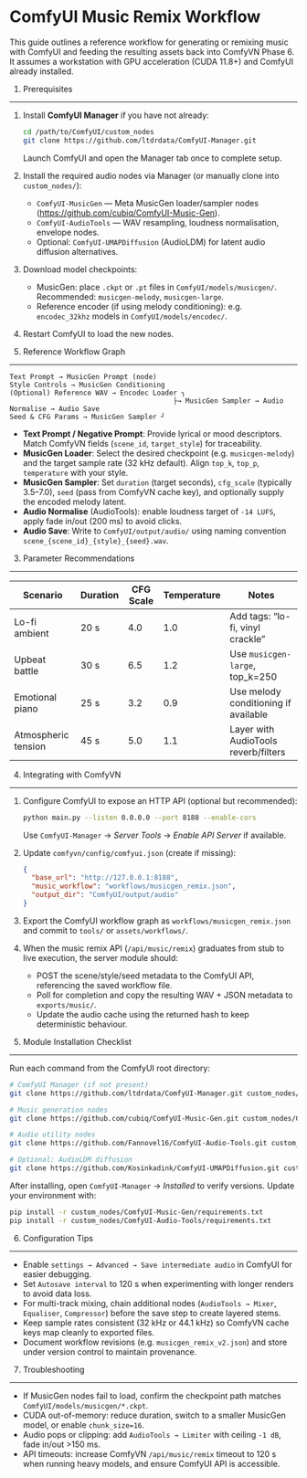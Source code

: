 ComfyUI Music Remix Workflow
============================

This guide outlines a reference workflow for generating or remixing music with ComfyUI and feeding the resulting assets back into ComfyVN Phase 6. It assumes a workstation with GPU acceleration (CUDA 11.8+) and ComfyUI already installed.

1. Prerequisites
----------------
1. Install **ComfyUI Manager** if you have not already:
   ```bash
   cd /path/to/ComfyUI/custom_nodes
   git clone https://github.com/ltdrdata/ComfyUI-Manager.git
   ```
   Launch ComfyUI and open the Manager tab once to complete setup.

2. Install the required audio nodes via Manager (or manually clone into `custom_nodes/`):
   - `ComfyUI-MusicGen` — Meta MusicGen loader/sampler nodes (<https://github.com/cubiq/ComfyUI-Music-Gen>).
   - `ComfyUI-AudioTools` — WAV resampling, loudness normalisation, envelope nodes.
   - Optional: `ComfyUI-UMAPDiffusion` (AudioLDM) for latent audio diffusion alternatives.

3. Download model checkpoints:
   - MusicGen: place `.ckpt` or `.pt` files in `ComfyUI/models/musicgen/`. Recommended: `musicgen-melody`, `musicgen-large`.
   - Reference encoder (if using melody conditioning): e.g. `encodec_32khz` models in `ComfyUI/models/encodec/`.

4. Restart ComfyUI to load the new nodes.

2. Reference Workflow Graph
---------------------------
```
Text Prompt → MusicGen Prompt (node)
Style Controls → MusicGen Conditioning
(Optional) Reference WAV → Encodec Loader ┐
                                        ├→ MusicGen Sampler → Audio Normalise → Audio Save
Seed & CFG Params → MusicGen Sampler ┘
```

- **Text Prompt / Negative Prompt**: Provide lyrical or mood descriptors. Match ComfyVN fields (`scene_id`, `target_style`) for traceability.
- **MusicGen Loader**: Select the desired checkpoint (e.g. `musicgen-melody`) and the target sample rate (32 kHz default). Align `top_k`, `top_p`, `temperature` with your style.
- **MusicGen Sampler**: Set `duration` (target seconds), `cfg_scale` (typically 3.5–7.0), `seed` (pass from ComfyVN cache key), and optionally supply the encoded melody latent.
- **Audio Normalise** (AudioTools): enable loudness target of `-14 LUFS`, apply fade in/out (200 ms) to avoid clicks.
- **Audio Save**: Write to `ComfyUI/output/audio/` using naming convention `scene_{scene_id}_{style}_{seed}.wav`.

3. Parameter Recommendations
----------------------------
| Scenario                | Duration | CFG Scale | Temperature | Notes                                  |
|-------------------------|----------|-----------|-------------|----------------------------------------|
| Lo-fi ambient           | 20 s     | 4.0       | 1.0         | Add tags: “lo-fi, vinyl crackle”       |
| Upbeat battle           | 30 s     | 6.5       | 1.2         | Use `musicgen-large`, top_k=250        |
| Emotional piano         | 25 s     | 3.2       | 0.9         | Use melody conditioning if available   |
| Atmospheric tension     | 45 s     | 5.0       | 1.1         | Layer with AudioTools reverb/filters   |

4. Integrating with ComfyVN
---------------------------
1. Configure ComfyUI to expose an HTTP API (optional but recommended):
   ```bash
   python main.py --listen 0.0.0.0 --port 8188 --enable-cors
   ```
   Use `ComfyUI-Manager` → *Server Tools* → *Enable API Server* if available.

2. Update `comfyvn/config/comfyui.json` (create if missing):
   ```json
   {
     "base_url": "http://127.0.0.1:8188",
     "music_workflow": "workflows/musicgen_remix.json",
     "output_dir": "ComfyUI/output/audio"
   }
   ```

3. Export the ComfyUI workflow graph as `workflows/musicgen_remix.json` and commit to `tools/` or `assets/workflows/`.

4. When the music remix API (`/api/music/remix`) graduates from stub to live execution, the server module should:
   - POST the scene/style/seed metadata to the ComfyUI API, referencing the saved workflow file.
   - Poll for completion and copy the resulting WAV + JSON metadata to `exports/music/`.
   - Update the audio cache using the returned hash to keep deterministic behaviour.

5. Module Installation Checklist
--------------------------------
Run each command from the ComfyUI root directory:
```bash
# ComfyUI Manager (if not present)
git clone https://github.com/ltdrdata/ComfyUI-Manager.git custom_nodes/ComfyUI-Manager

# Music generation nodes
git clone https://github.com/cubiq/ComfyUI-Music-Gen.git custom_nodes/ComfyUI-Music-Gen

# Audio utility nodes
git clone https://github.com/Fannovel16/ComfyUI-Audio-Tools.git custom_nodes/ComfyUI-Audio-Tools

# Optional: AudioLDM diffusion
git clone https://github.com/Kosinkadink/ComfyUI-UMAPDiffusion.git custom_nodes/ComfyUI-UMAPDiffusion
```

After installing, open `ComfyUI-Manager` → *Installed* to verify versions. Update your environment with:
```bash
pip install -r custom_nodes/ComfyUI-Music-Gen/requirements.txt
pip install -r custom_nodes/ComfyUI-Audio-Tools/requirements.txt
```

6. Configuration Tips
---------------------
- Enable `settings → Advanced → Save intermediate audio` in ComfyUI for easier debugging.
- Set `Autosave interval` to 120 s when experimenting with longer renders to avoid data loss.
- For multi-track mixing, chain additional nodes (`AudioTools → Mixer`, `Equaliser`, `Compressor`) before the save step to create layered stems.
- Keep sample rates consistent (32 kHz or 44.1 kHz) so ComfyVN cache keys map cleanly to exported files.
- Document workflow revisions (e.g. `musicgen_remix_v2.json`) and store under version control to maintain provenance.

7. Troubleshooting
------------------
- If MusicGen nodes fail to load, confirm the checkpoint path matches `ComfyUI/models/musicgen/*.ckpt`.
- CUDA out-of-memory: reduce duration, switch to a smaller MusicGen model, or enable `chunk_size=16`.
- Audio pops or clipping: add `AudioTools → Limiter` with ceiling `-1 dB`, fade in/out >150 ms.
- API timeouts: increase ComfyVN `/api/music/remix` timeout to 120 s when running heavy models, and ensure ComfyUI API is accessible.
